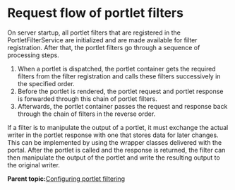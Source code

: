 # Request flow of portlet filters 

On server startup, all portlet filters that are registered in the PortletFilterService are initialized and are made available for filter registration. After that, the portlet filters go through a sequence of processing steps.

1.  When a portlet is dispatched, the portlet container gets the required filters from the filter registration and calls these filters successively in the specified order.
2.  Before the portlet is rendered, the portlet request and portlet response is forwarded through this chain of portlet filters.
3.  Afterwards, the portlet container passes the request and response back through the chain of filters in the reverse order.

If a filter is to manipulate the output of a portlet, it must exchange the actual writer in the portlet response with one that stores data for later changes. This can be implemented by using the wrapper classes delivered with the portal. After the portlet is called and the response is returned, the filter can then manipulate the output of the portlet and write the resulting output to the original writer.

**Parent topic:**[Configuring portlet filtering ](../admin-system/adpltflt.md)

